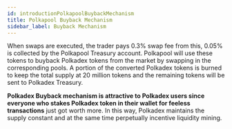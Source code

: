 ```yaml
---
id: introductionPolkapoolBuybackMechanism
title: Polkapool Buyback Mechanism
sidebar_label: Buyback Mechanism
---
```


When swaps are executed, the trader pays 0.3% swap fee from this, 0.05% is collected by the Polkapool Treasury account. Polkapool will use these tokens to buyback Polkadex tokens from the market by swapping in the corresponding pools. A portion of the converted Polkadex tokens is burned to keep the total supply at 20 million tokens and the remaining tokens will be sent to Polkadex Treasury.

**Polkadex Buyback mechanism is attractive to Polkadex users since everyone who stakes Polkadex token in their wallet for feeless transactions** just got worth more. In this way, Polkadex maintains the supply constant and at the same time perpetually incentive liquidity mining.

